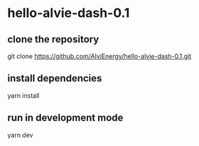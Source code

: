 # hello-alvie-dash-0.1

## clone the repository
git clone https://github.com/AlviEnergy/hello-alvie-dash-0.1.git

## install dependencies
yarn install

## run in development mode
yarn dev
